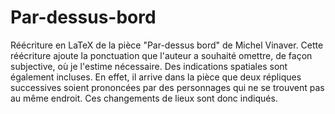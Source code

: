 # Par-dessus-bord
Réécriture en LaTeX de la pièce "Par-dessus bord" de Michel Vinaver. Cette réécriture ajoute la ponctuation que l'auteur a souhaité omettre, de façon subjective, où je l'estime nécessaire. Des indications spatiales sont également incluses. En effet, il arrive dans la pièce que deux répliques successives soient prononcées par des personnages qui ne se trouvent pas au même endroit. Ces changements de lieux sont donc indiqués.

